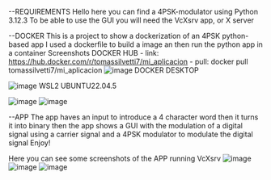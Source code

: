 --REQUIREMENTS
Hello here you can find a 4PSK-modulator using Python 3.12.3
To be able to use the GUI you will need the VcXsrv app, or X server

--DOCKER
This is a project to show a dockerization of an 4PSK python-based app
I used a dockerfile to build a image an then run the python app in a container
Screenshots
DOCKER HUB - link: https://hub.docker.com/r/tomassilvetti7/mi_aplicacion - pull: docker pull tomassilvetti7/mi_aplicacion
![image](https://github.com/user-attachments/assets/f84107b2-bf7b-4be6-80e6-02b63132b761)
DOCKER DESKTOP

![image](https://github.com/user-attachments/assets/17fc5acf-5741-4b36-8067-2baf3e31ad61)
WSL2 UBUNTU22.04.5

![image](https://github.com/user-attachments/assets/f2f30ac4-9d89-4506-87dc-8027fd37b3cf)
![image](https://github.com/user-attachments/assets/448373ca-fe35-4fa6-8de0-1400daa8deb7)

--APP
The app haves an input to introduce a 4 character word
then it turns it into binary
then the app shows a GUI with the modulation of a digital signal using a carrier signal and a 4PSK modulator to modulate the digital signal
Enjoy!

Here you can see some screenshots of the APP running
VcXsrv
![image](https://github.com/user-attachments/assets/ade4ccb0-3f61-4f4e-9862-654f22652817)
![image](https://github.com/user-attachments/assets/2daead46-69d7-4cc4-bbbf-98b31d02695b)
![image](https://github.com/user-attachments/assets/2ec6320f-a5f1-41ba-bfb7-4ad64e76f242)



